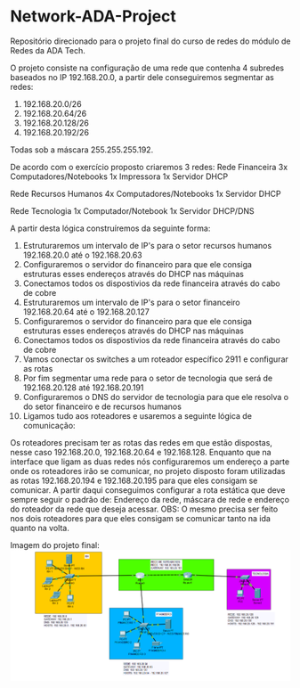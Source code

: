 # Network-ADA-Project

Repositório direcionado para o projeto final do curso de redes do módulo de Redes da ADA Tech.


O projeto consiste na configuração de uma rede que contenha 4 subredes baseados no IP 192.168.20.0, a partir dele conseguiremos segmentar as redes:
1. 192.168.20.0/26
2. 192.168.20.64/26
3. 192.168.20.128/26
4. 192.168.20.192/26

Todas sob a máscara 255.255.255.192.

De acordo com o exercício proposto criaremos 3 redes:
Rede Financeira
3x Computadores/Notebooks
1x Impressora
1x Servidor DHCP

Rede Recursos Humanos
4x Computadores/Notebooks
1x Servidor DHCP

Rede Tecnologia
1x Computador/Notebook
1x Servidor DHCP/DNS


A partir desta lógica construíremos da seguinte forma:
1. Estruturaremos um intervalo de IP's para o setor recursos humanos 192.168.20.0 até o 192.168.20.63
2. Configuraremos o servidor do financeiro para que ele consiga estruturas esses endereços através do DHCP nas máquinas
3. Conectamos todos os dispostivios da rede financeira através do cabo de cobre
4. Estruturaremos um intervalo de IP's para o setor financeiro 192.168.20.64 até o 192.168.20.127
5. Configuraremos o servidor do financeiro para que ele consiga estruturas esses endereços através do DHCP nas máquinas
6. Conectamos todos os dispostivios da rede financeira através do cabo de cobre
7. Vamos conectar os switches a um roteador específico 2911 e configurar as rotas
8. Por fim segmentar uma rede para o setor de tecnologia que será de 192.168.20.128 até 192.168.20.191
9. Configuraremos o DNS do servidor de tecnologia para que ele resolva o do setor financeiro e de recursos humanos
10. Ligamos tudo aos roteadores e usaremos a seguinte lógica de comunicação:

Os roteadores precisam ter as rotas das redes em que estão dispostas, nesse caso 192.168.20.0, 192.168.20.64 e 192.168.128. Enquanto que na interface que ligam as duas redes nós configuraremos um endereço a parte onde os roteadores irão se comunicar, no projeto disposto foram utilizadas as rotas 192.168.20.194 e 192.168.20.195 para que eles consigam se comunicar. A partir daqui conseguimos configurar a rota estática que deve sempre seguir o padrão de: Endereço da rede, máscara de rede e endereço do roteador da rede que deseja acessar.
OBS: O mesmo precisa ser feito nos dois roteadores para que eles consigam se comunicar tanto na ida quanto na volta.

Imagem do projeto final:
<img src="ada-project-packet-tracer.PNG">
